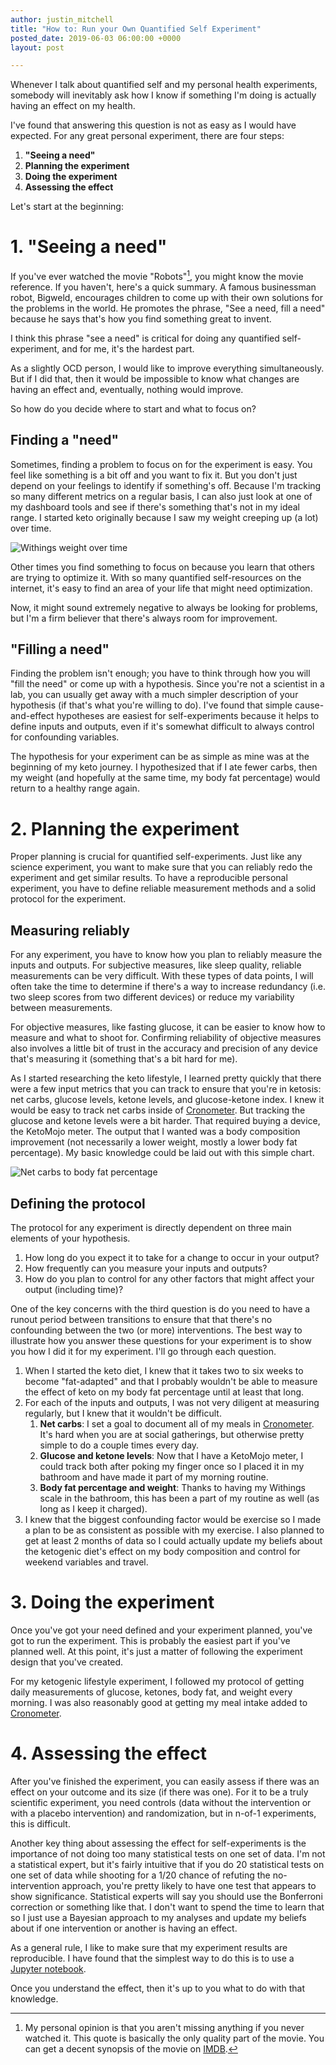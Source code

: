 ```yaml
---
author: justin_mitchell
title: "How to: Run your Own Quantified Self Experiment"
posted_date: 2019-06-03 06:00:00 +0000
layout: post

---
```

Whenever I talk about quantified self and my personal health experiments, somebody will inevitably ask how I know if something I'm doing is actually having an effect on my health. 

I've found that answering this question is not as easy as I would have expected. For any great personal experiment, there are four  steps:

1. **"Seeing a need"**
2. **Planning the experiment**
3. **Doing the experiment**
4. **Assessing the effect**

Let's start at the beginning: 

# 1. "Seeing a need"

If you've ever watched the movie "Robots"[^1], you might know the movie reference. If you haven't, here's a quick summary. A famous businessman robot, Bigweld, encourages children to come up with their own solutions for the problems in the world. He promotes the phrase, "See a need, fill a need" because he says that's how you find something great to invent.

I think this phrase "see a need" is critical for doing any quantified self-experiment, and for me, it's the hardest part.

As a slightly OCD person, I would like to improve everything simultaneously. But if I did that, then it would be impossible to know what changes are having an effect and, eventually, nothing would improve.

So how do you decide where to start and what to focus on?

## Finding a "need"

Sometimes, finding a problem to focus on for the experiment is easy. You feel like something is a bit off and you want to fix it. But you don't just depend on your feelings to identify if something's off. Because I'm tracking so many different metrics on a regular basis, I can also just look at one of my dashboard tools and see if there's something that's not in my ideal range. I started keto originally because I saw my weight creeping up (a lot) over time. 

![Withings weight over time]({{site.url}}/assets/images/withings-weight.png)

Other times you find something to focus on because you learn that others are trying to optimize it. With so many quantified self-resources on the internet, it's easy to find an area of your life that might need optimization. 

Now, it might sound extremely negative to always be looking for problems, but I'm a firm believer that there's always room for improvement. 

## "Filling a need"

Finding the problem isn't enough; you have to think through how you will "fill the need" or come up with a hypothesis. Since you're not a scientist in a lab, you can usually get away with a much simpler description of your hypothesis (if that's what you're willing to do). I've found that simple cause-and-effect hypotheses are easiest for self-experiments because it helps to define inputs and outputs, even if it's somewhat difficult to always control for confounding variables.

The hypothesis for your experiment can be as simple as mine was at the beginning of my keto journey. I hypothesized that if I ate fewer carbs, then my weight (and hopefully at the same time, my body fat percentage) would return to a healthy range again. 

# 2. Planning the experiment

Proper planning is crucial for quantified self-experiments. Just like any science experiment, you want to make sure that you can reliably redo the experiment and get similar results. To have a reproducible personal experiment, you have to define reliable measurement methods and a solid protocol for the experiment. 

## Measuring reliably

For any experiment, you have to know how you plan to reliably measure the inputs and outputs. For subjective measures, like sleep quality, reliable measurements can be very difficult. With these types of data points, I will often take the time to determine if there's a way to increase redundancy (i.e. two sleep scores from two different devices) or reduce my variability between measurements. 

For objective measures, like fasting glucose, it can be easier to know how to measure and what to shoot for. Confirming reliability of objective measures also involves a little bit of trust in the accuracy and precision of any device that's measuring it (something that's a bit hard for me).

As I started researching the keto lifestyle, I learned pretty quickly that there were a few input metrics that you can track to ensure that you're in ketosis: net carbs, glucose levels, ketone levels, and glucose-ketone index. I knew it would be easy to track net carbs inside of [Cronometer](https://shareasale.com/r.cfm?b=766203&u=2026063&m=61121&urllink=&afftrack=). But tracking the glucose and ketone levels were a bit harder. That required buying a device, the KetoMojo meter. The output that I wanted was a body composition improvement (not necessarily a lower weight, mostly a lower body fat percentage). My basic knowledge could be laid out with this simple chart. 

![Net carbs to body fat percentage]({{site.url}}/assets/images/net-carbs-to-bfp.png)

## Defining the protocol 

The protocol for any experiment is directly dependent on three main elements of your hypothesis.

1. How long do you expect it to take for a change to occur in your output?
2. How frequently can you measure your inputs and outputs?
3. How do you plan to control for any other factors that might affect your output (including time)?

One of the key concerns with the third question is do you need to have a runout period between transitions to ensure that that there's no confounding between the two (or more) interventions. The best way to illustrate how you answer these questions for your experiment is to show you how I did it for my experiment. I'll go through each question.

1. When I started the keto diet, I knew that it takes two to six weeks to become "fat-adapted" and that I probably wouldn't be able to measure the effect of keto on my body fat percentage until at least that long. 
2. For each of the inputs and outputs, I was not very diligent at measuring regularly, but I knew that it wouldn't be difficult. 
	1. **Net carbs**: I set a goal to document all of my meals in [Cronometer](https://shareasale.com/r.cfm?b=766203&u=2026063&m=61121&urllink=&afftrack=). It's hard when you are at social gatherings, but otherwise pretty simple to do a couple times every day. 
	2. **Glucose and ketone levels**: Now that I have a KetoMojo meter, I could track both after poking my finger once so I placed it in my bathroom and have made it part of my morning routine. 
	3. **Body fat percentage and weight**: Thanks to having my Withings scale in the bathroom, this has been a part of my routine as well (as long as I keep it charged).
3. I knew that the biggest confounding factor would be exercise so I made a plan to be as consistent as possible with my exercise. I also planned to get at least 2 months of data so I could actually update my beliefs about the ketogenic diet's effect on my body composition and control for weekend variables and travel.

# 3. Doing the experiment

Once you've got your need defined and your experiment planned, you've got to run the experiment. This is probably the easiest part if you've planned well. At this point, it's just a matter of following the experiment design that you've created.

For my ketogenic lifestyle experiment, I followed my protocol of getting daily measurements of glucose, ketones, body fat, and weight every morning. I was also reasonably good at getting my meal intake added to [Cronometer](https://shareasale.com/r.cfm?b=766203&u=2026063&m=61121&urllink=&afftrack=).  

# 4. Assessing the effect

After you've finished the experiment, you can easily assess if there was an effect on your outcome and its size (if there was one). For it to be a truly scientific experiment, you need controls (data without the intervention or with a placebo intervention) and randomization, but in n-of-1 experiments, this is difficult. 

Another key thing about assessing the effect for self-experiments is the importance of not doing too many statistical tests on one set of data. I'm not a statistical expert, but it's fairly intuitive that if you do 20 statistical tests on one set of data while shooting for a 1/20 chance of refuting the no-intervention approach, you're pretty likely to have one test that appears to show significance. Statistical experts will say you should use the Bonferroni correction or something like that. I don't want to spend the time to learn that so I just use a Bayesian approach to my analyses and update my beliefs about if one intervention or another is having an effect. 

As a general rule, I like to make sure that my experiment results are reproducible. I have found that the simplest way to do this is to use a [Jupyter notebook](https://jupyter.org/). 

Once you understand the effect, then it's up to you what to do with that knowledge.

[^1]: My personal opinion is that you aren't missing anything if you never watched it. This quote is basically the only quality part of the movie. You can get a decent synopsis of the movie on [IMDB](https://www.imdb.com/title/tt0358082/).

